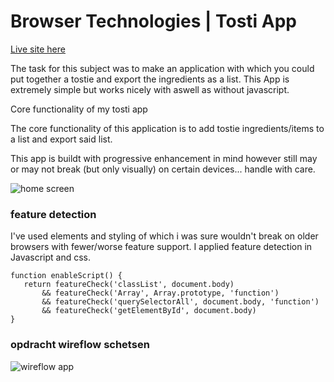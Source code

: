 # Browser Technologies | Tosti App

[Live site here](https://browser-t.herokuapp.com/)

The task for this subject was to make an application with which you could put together a tostie and export the ingredients as a list. This App is extremely simple but works nicely with aswell as without javascript.

Core functionality of my tosti app

The core functionality of this application is to add tostie ingredients/items to a list and export said list.

This app is buildt with progressive enhancement in mind however still may or may not break (but only visually) on certain devices... handle with care.

![home screen](/src/img/screen1.png)

### feature detection

I've used elements and styling of which i was sure wouldn't break on older browsers with fewer/worse feature support.
I applied feature detection in Javascript and css.

```
function enableScript() {
   return featureCheck('classList', document.body)
       && featureCheck('Array', Array.prototype, 'function')
       && featureCheck('querySelectorAll', document.body, 'function')
       && featureCheck('getElementById', document.body)
}
```

### opdracht wireflow schetsen
![wireflow app](/src/img/schetsen1.png)
